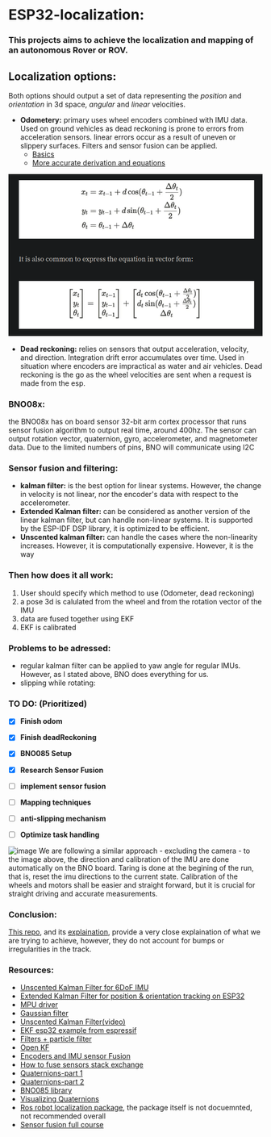 
# ESP32-localization:
### This projects aims to achieve the localization and mapping of an autonomous Rover or ROV.

## Localization options: 
Both options should output a set of data representing the _position_ and _orientation_ 
in 3d space, _angular_ and _linear_ velocities.
    
- **Odometery:** 
     primary uses wheel encoders combined with IMU data. Used on ground vehicles as dead reckoning is prone to errors from acceleration sensors.
linear errors occur as a result of uneven or slippery surfaces. Filters and sensor fusion can be applied. 
  - [Basics](https://www.youtube.com/watch?v=LrsTBWf6Wsc&t=498s)
  - [More accurate derivation and equations](https://medium.com/@nahmed3536/wheel-odometry-model-for-differential-drive-robotics-91b85a012299)
  
![img.png](img.png)




- **Dead reckoning:** relies on sensors that output acceleration, velocity, and direction. Integration drift error accumulates over time. Used in situation where encoders 
are impractical as water and air vehicles. Dead reckoning is the go as
the wheel velocities are sent when a request is made from the esp.


### BNO08x:
the BNO08x has on board sensor 32-bit arm cortex processor that runs 
sensor fusion algorithm to output real time, around 400hz. 
The sensor can output rotation vector, quaternion, gyro, accelerometer,
and magnetometer data.
Due to the limited numbers of pins, BNO will communicate using I2C

### Sensor fusion and filtering:
- **kalman filter:** is the best option for linear systems. However, the change in velocity is not linear,
nor the encoder's data with respect to the accelerometer.
- **Extended Kalman filter:** can be considered as another version of the linear
kalman filter, but can handle non-linear systems. It is supported by the ESP-IDF DSP
library, it is optimized to be efficient.
- **Unscented kalman filter:** can handle the cases where the non-linearity 
increases. However, it is computationally expensive. However, it is the way 

### Then how does it all work:
1. User should specify which method to use (Odometer, dead reckoning)
2. a pose 3d is calulated from the wheel and from the rotation vector
of the IMU
3. data are fused together using EKF
4. EKF is calibrated

### Problems to be adressed:
- regular kalman filter can be applied to yaw angle for regular IMUs. However, as I stated above, BNO does everything for us.
- slipping while rotating:
  

### TO DO: (Prioritized)
- [x]  __Finish odom__ 
- [x] __Finish deadReckoning__
- [x] __BNO085 Setup__
- [x] __Research Sensor Fusion__
- [ ] __implement sensor fusion__
- [ ] __Mapping techniques__
- [ ] __anti-slipping mechanism__
- [ ] __Optimize task handling__


![image](https://github.com/user-attachments/assets/5f83e7c7-a2dc-4d02-92b2-ea1fc0776f16)
We are following a similar approach - excluding the camera - to the image above, the direction and calibration of the IMU are done automatically on the BNO board. Taring is done at the begining of the 
run, that is, reset the imu directions to the current state. Calibration of the wheels and motors shall be easier and straight forward, but it is crucial for straight driving and accurate measurements.


### Conclusion: 
[This repo](https://github.com/xiaozhengxu/CompRobo_IMU_Sensor_fusion?tab=readme-ov-file), and its [explaination](https://xiaozhengxu.github.io/CompRobo_IMU_Sensor_fusion/), provide a very close explaination of what we are trying to achieve, however, they do not account for bumps or irregularities in the track.

    


### Resources:
- [Unscented Kalman Filter for 6DoF IMU](https://github.com/JChunX/ukf)
- [Extended Kalman Filter for position & orientation tracking on ESP32 ](https://github.com/JChunX/imu-kalman)
- [MPU driver](https://github.com/natanaeljr/esp32-MPU-driver)
- [Gaussian filter](https://www.youtube.com/watch?v=oPgfa6G2AxE)
- [Unscented Kalman Filter(video)](https://www.youtube.com/watch?v=c_6WDC66aVk)
- [EKF esp32 example from espressif](https://docs.espressif.com/projects/esp-dsp/en/latest/esp32/esp-dsp-examples.html)
- [Filters + particle filter](https://github.com/baggepinnen/LowLevelParticleFilters.jl)
- [Open KF](https://github.com/Al-khwarizmi-780/OpenKF)
- [Encoders and IMU sensor Fusion](https://medium.com/hackernoon/ghost-iv-sensor-fusion-encoders-imu-c099dd40a7b)
- [How to fuse sensors stack exchange](https://robotics.stackexchange.com/questions/22115/how-to-actually-fuse-sensor-using-extended-kalman-filter)
- [Quaternions-part 1](https://www.youtube.com/watch?v=d4EgbgTm0Bg)
- [Quaternions-part 2]()
- [BNO085 library](https://github.com/sparkfun/SparkFun_BNO080_Arduino_Library?tab=readme-ov-file)
- [Visualizing Quaternions](https://eater.net/quaternions/video/stereo4d)
- [Ros robot localization package](9https://eater.net/quaternions/video/stereo4d), the package itself is not docuemnted, not recommended overall
- [Sensor fusion full course](https://www.youtube.com/watch?v=FGaOxS3-8gU&list=PLluhvIZgE0mP3Cm36ua4i98A-G43Lw_KU&index=23)
